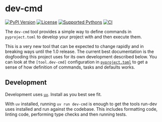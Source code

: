 # dev-cmd

[![PyPI Version](https://shields.io/pypi/v/dev-cmd.svg)](https://pypi.org/project/dev-cmd/)
[![License](https://shields.io/pypi/l/dev-cmd.svg)](LICENSE)
[![Supported Pythons](https://shields.io/pypi/pyversions/dev-cmd.svg)](pyproject.toml)
[![CI](https://img.shields.io/github/actions/workflow/status/jsirois/dev-cmd/ci.yml)](https://github.com/jsirois/dev-cmd/actions/workflows/ci.yml)

The `dev-cmd` tool provides a simple way to define commands in `pyproject.toml` to develop your
project with and then execute them.

This is a very new tool that can be expected to change rapidly and in breaking ways until the 1.0
release. The current best documentation is the dogfooding this project uses for its own development
described below. You can look at the `[tool.dev-cmd]` configuration in [`pyproject.toml`](
pyproject.toml) to get a sense of how definition of commands, tasks and defaults works.

## Development

Development uses [`uv`](https://docs.astral.sh/uv/getting-started/installation/). Install as you
best see fit.

With `uv` installed, running `uv run dev-cmd` is enough to get the tools run-dev uses installed and
run against the codebase. This includes formatting code, linting code, performing type checks and
then running tests.
